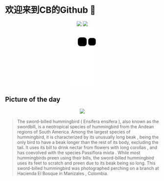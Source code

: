 
# 欢迎来到CB的Github 👋

<div align="center">
  <img height="137px" src="https://github-readme-stats.vercel.app/api?username=SuperCB&show_icons=true&theme=radical" />
  <img height="137px" src="https://github-readme-stats.vercel.app/api/top-langs/?username=SuperCB&hide_title=true&hide_border=true&layout=compact&langs_count=6&text_color=000&icon_color=fff" />
</div>


<div align="center">
    <img src="./contribution-snake/github-contribution-grid-snake.svg" />
</div>



## Picture of the day
<div align="center">
  <img width=400px src="https://upload.wikimedia.org/wikipedia/commons/thumb/b/bb/Sword-billed_hummingbird_%28Ensifera_ensifera%29_Caldas.jpg/600px-Sword-billed_hummingbird_%28Ensifera_ensifera%29_Caldas.jpg" />
</div>

>The  sword-billed hummingbird  ( Ensifera ensifera ), also known as the swordbill, is a  neotropical  species of  hummingbird  from the  Andean  regions of South America. Among the largest species of hummingbird, it is characterized by its unusually long  beak , being the only bird to have a beak longer than the rest of its body, excluding the tail. It uses its bill to drink  nectar  from flowers with long  corollas , and has  coevolved  with the species  Passiflora mixta . While most hummingbirds  preen  using their bills, the sword-billed hummingbird uses its feet to scratch and preen due to its beak being so long. This sword-billed hummingbird was photographed perching on a branch at Hacienda El Bosque in  Manizales , Colombia.


